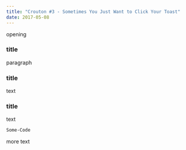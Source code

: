 ```yaml
---
title: "Crouton #3 - Sometimes You Just Want to Click Your Toast"
date: 2017-05-08
---
```


opening

### title

paragraph

### title

text

### title

text

```powershell
Some-Code
```

more text
